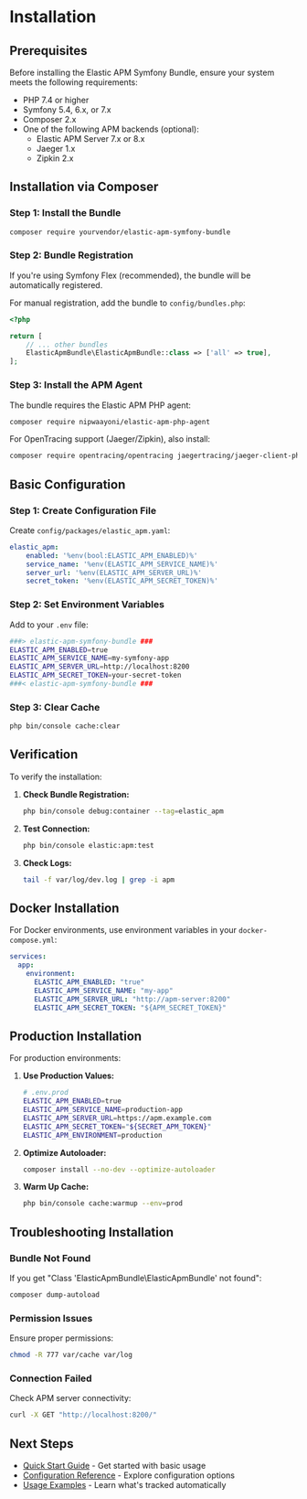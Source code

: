 # Installation

## Prerequisites

Before installing the Elastic APM Symfony Bundle, ensure your system meets the following requirements:

- PHP 7.4 or higher
- Symfony 5.4, 6.x, or 7.x
- Composer 2.x
- One of the following APM backends (optional):
  - Elastic APM Server 7.x or 8.x
  - Jaeger 1.x
  - Zipkin 2.x

## Installation via Composer

### Step 1: Install the Bundle

```bash
composer require yourvendor/elastic-apm-symfony-bundle
```

### Step 2: Bundle Registration

If you're using Symfony Flex (recommended), the bundle will be automatically registered. 

For manual registration, add the bundle to `config/bundles.php`:

```php
<?php

return [
    // ... other bundles
    ElasticApmBundle\ElasticApmBundle::class => ['all' => true],
];
```

### Step 3: Install the APM Agent

The bundle requires the Elastic APM PHP agent:

```bash
composer require nipwaayoni/elastic-apm-php-agent
```

For OpenTracing support (Jaeger/Zipkin), also install:

```bash
composer require opentracing/opentracing jaegertracing/jaeger-client-php
```

## Basic Configuration

### Step 1: Create Configuration File

Create `config/packages/elastic_apm.yaml`:

```yaml
elastic_apm:
    enabled: '%env(bool:ELASTIC_APM_ENABLED)%'
    service_name: '%env(ELASTIC_APM_SERVICE_NAME)%'
    server_url: '%env(ELASTIC_APM_SERVER_URL)%'
    secret_token: '%env(ELASTIC_APM_SECRET_TOKEN)%'
```

### Step 2: Set Environment Variables

Add to your `.env` file:

```bash
###> elastic-apm-symfony-bundle ###
ELASTIC_APM_ENABLED=true
ELASTIC_APM_SERVICE_NAME=my-symfony-app
ELASTIC_APM_SERVER_URL=http://localhost:8200
ELASTIC_APM_SECRET_TOKEN=your-secret-token
###< elastic-apm-symfony-bundle ###
```

### Step 3: Clear Cache

```bash
php bin/console cache:clear
```

## Verification

To verify the installation:

1. **Check Bundle Registration:**
   ```bash
   php bin/console debug:container --tag=elastic_apm
   ```

2. **Test Connection:**
   ```bash
   php bin/console elastic:apm:test
   ```

3. **Check Logs:**
   ```bash
   tail -f var/log/dev.log | grep -i apm
   ```

## Docker Installation

For Docker environments, use environment variables in your `docker-compose.yml`:

```yaml
services:
  app:
    environment:
      ELASTIC_APM_ENABLED: "true"
      ELASTIC_APM_SERVICE_NAME: "my-app"
      ELASTIC_APM_SERVER_URL: "http://apm-server:8200"
      ELASTIC_APM_SECRET_TOKEN: "${APM_SECRET_TOKEN}"
```

## Production Installation

For production environments:

1. **Use Production Values:**
   ```bash
   # .env.prod
   ELASTIC_APM_ENABLED=true
   ELASTIC_APM_SERVICE_NAME=production-app
   ELASTIC_APM_SERVER_URL=https://apm.example.com
   ELASTIC_APM_SECRET_TOKEN="${SECRET_APM_TOKEN}"
   ELASTIC_APM_ENVIRONMENT=production
   ```

2. **Optimize Autoloader:**
   ```bash
   composer install --no-dev --optimize-autoloader
   ```

3. **Warm Up Cache:**
   ```bash
   php bin/console cache:warmup --env=prod
   ```

## Troubleshooting Installation

### Bundle Not Found

If you get "Class 'ElasticApmBundle\ElasticApmBundle' not found":

```bash
composer dump-autoload
```

### Permission Issues

Ensure proper permissions:

```bash
chmod -R 777 var/cache var/log
```

### Connection Failed

Check APM server connectivity:

```bash
curl -X GET "http://localhost:8200/"
```

## Next Steps

- [Quick Start Guide](quick-start.md) - Get started with basic usage
- [Configuration Reference](../configuration/basic.md) - Explore configuration options
- [Usage Examples](../usage/automatic-instrumentation.md) - Learn what's tracked automatically